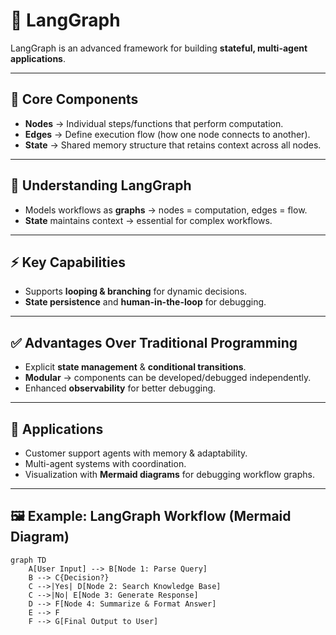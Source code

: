 # 🧩 LangGraph

LangGraph is an advanced framework for building **stateful, multi-agent applications**.

---

## 🔑 Core Components
- **Nodes** → Individual steps/functions that perform computation.  
- **Edges** → Define execution flow (how one node connects to another).  
- **State** → Shared memory structure that retains context across all nodes.  

---

## 🧠 Understanding LangGraph
- Models workflows as **graphs** → nodes = computation, edges = flow.  
- **State** maintains context → essential for complex workflows.  

---

## ⚡ Key Capabilities
- Supports **looping & branching** for dynamic decisions.  
- **State persistence** and **human-in-the-loop** for debugging.  

---

## ✅ Advantages Over Traditional Programming
- Explicit **state management** & **conditional transitions**.  
- **Modular** → components can be developed/debugged independently.  
- Enhanced **observability** for better debugging.  

---

## 📌 Applications
- Customer support agents with memory & adaptability.  
- Multi-agent systems with coordination.  
- Visualization with **Mermaid diagrams** for debugging workflow graphs.  

---

## 🖼️ Example: LangGraph Workflow (Mermaid Diagram)

```mermaid
graph TD
    A[User Input] --> B[Node 1: Parse Query]
    B --> C{Decision?}
    C -->|Yes| D[Node 2: Search Knowledge Base]
    C -->|No| E[Node 3: Generate Response]
    D --> F[Node 4: Summarize & Format Answer]
    E --> F
    F --> G[Final Output to User]
